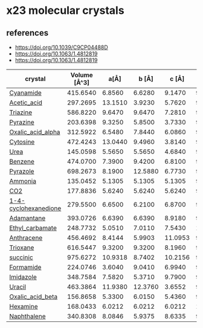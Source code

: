 # x23 molecular crystals

##  references

- https://doi.org/10.1039/C9CP04488D
- https://doi.org/10.1063/1.4812819
- https://doi.org/10.1063/1.4812819


| crystal | Volume [Å^3] | a[Å] | b [Å] | c [Å] | α [°] | β [°] | γ [°] |
|---------|--------------|------|-------|-------|-------|-------|-------|
| [Cyanamide](data/Cyanamide.cif) | 415.6540 | 6.8560 | 6.6280 | 9.1470 | 90.000 | 90.000 | 90.000 |
| [Acetic_acid](data/Acetic_acid.cif) | 297.2695 | 13.1510 | 3.9230 | 5.7620 | 90.000 | 90.000 | 90.000 |
| [Triazine](data/Triazine.cif) | 586.8220 | 9.6470 | 9.6470 | 7.2810 | 90.000 | 90.000 | 120.000 |
| [Pyrazine](data/Pyrazine.cif) | 203.6398 | 9.3250 | 5.8500 | 3.7330 | 90.000 | 90.000 | 90.000 |
| [Oxalic_acid_alpha](data/Oxalic_acid_alpha.cif) | 312.5922 | 6.5480 | 7.8440 | 6.0860 | 90.000 | 90.000 | 90.000 |
| [Cytosine](data/Cytosine.cif) | 472.4243 | 13.0440 | 9.4960 | 3.8140 | 90.000 | 90.000 | 90.000 |
| [Urea](data/Urea.cif) | 145.0598 | 5.5650 | 5.5650 | 4.6840 | 90.000 | 90.000 | 90.000 |
| [Benzene](data/Benzene.cif) | 474.0700 | 7.3900 | 9.4200 | 6.8100 | 90.000 | 90.000 | 90.000 |
| [Pyrazole](data/Pyrazole.cif) | 698.2673 | 8.1900 | 12.5880 | 6.7730 | 90.000 | 90.000 | 90.000 |
| [Ammonia](data/Ammonia.cif) | 135.0452 | 5.1305 | 5.1305 | 5.1305 | 90.000 | 90.000 | 90.000 |
| [CO2](data/CO2.cif) | 177.8836 | 5.6240 | 5.6240 | 5.6240 | 90.000 | 90.000 | 90.000 |
| [1-4-cyclohexanedione](data/1-4-cyclohexanedione.cif) | 279.5500 | 6.6500 | 6.2100 | 6.8700 | 90.000 | 99.820 | 90.000 |
| [Adamantane](data/Adamantane.cif) | 393.0726 | 6.6390 | 6.6390 | 8.9180 | 90.000 | 90.000 | 90.000 |
| [Ethyl_carbamate](data/Ethyl_carbamate.cif) | 248.7732 | 5.0510 | 7.0110 | 7.5430 | 101.370 | 104.580 | 76.650 |
| [Anthracene](data/Anthracene.cif) | 456.4692 | 8.4144 | 5.9903 | 11.0953 | 90.000 | 125.293 | 90.000 |
| [Trioxane](data/Trioxane.cif) | 616.5447 | 9.3200 | 9.3200 | 8.1960 | 90.000 | 90.000 | 120.000 |
| [succinic](data/succinic.cif) | 975.6272 | 10.9318 | 8.7402 | 10.2156 | 90.000 | 91.707 | 90.000 |
| [Formamide](data/Formamide.cif) | 224.0746 | 3.6040 | 9.0410 | 6.9940 | 90.000 | 100.500 | 90.000 |
| [Imidazole](data/Imidazole.cif) | 348.7584 | 7.5820 | 5.3710 | 9.7900 | 90.000 | 118.980 | 90.000 |
| [Uracil](data/Uracil.cif) | 463.3864 | 11.9380 | 12.3760 | 3.6552 | 90.000 | 120.900 | 90.000 |
| [Oxalic_acid_beta](data/Oxalic_acid_beta.cif) | 156.8658 | 5.3300 | 6.0150 | 5.4360 | 90.000 | 115.830 | 90.000 |
| [Hexamine](data/Hexamine.cif) | 168.0433 | 6.0212 | 6.0212 | 6.0212 | 109.471 | 109.471 | 109.471 |
| [Naphthalene](data/Naphthalene.cif) | 340.8308 | 8.0846 | 5.9375 | 8.6335 | 90.000 | 124.673 | 90.000 |
